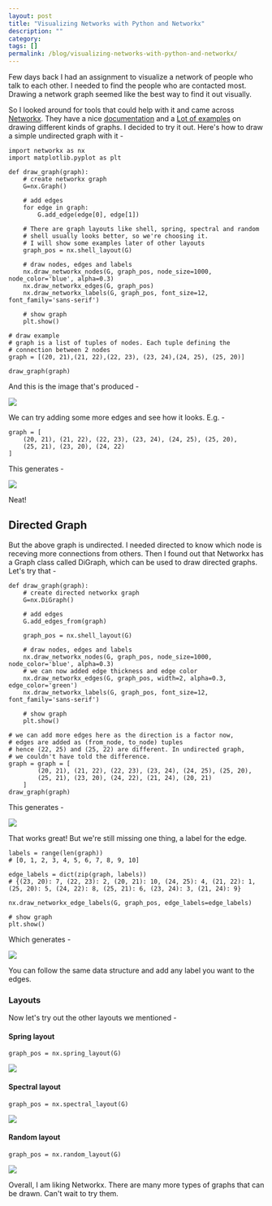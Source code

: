 ```yaml
---
layout: post
title: "Visualizing Networks with Python and Networkx"
description: ""
category:
tags: []
permalink: /blog/visualizing-networks-with-python-and-networkx/
---
```


Few days back I had an assignment to visualize a network of people who talk to each other. I needed to find the people who are contacted most. Drawing a network graph seemed like the best way to find it out visually.

So I looked around for tools that could help with it and came across [Networkx](https://networkx.github.io/). They have a nice [documentation](https://networkx.github.io/documentation/latest/overview.html) and a [Lot of examples](https://networkx.github.io/documentation/latest/examples/) on drawing different kinds of graphs. I decided to try it out. Here's how to draw a simple undirected graph with it -

    import networkx as nx
    import matplotlib.pyplot as plt

    def draw_graph(graph):
        # create networkx graph
        G=nx.Graph()

        # add edges
        for edge in graph:
            G.add_edge(edge[0], edge[1])

        # There are graph layouts like shell, spring, spectral and random
        # shell usually looks better, so we're choosing it.
        # I will show some examples later of other layouts
        graph_pos = nx.shell_layout(G)

        # draw nodes, edges and labels
        nx.draw_networkx_nodes(G, graph_pos, node_size=1000, node_color='blue', alpha=0.3)
        nx.draw_networkx_edges(G, graph_pos)
        nx.draw_networkx_labels(G, graph_pos, font_size=12, font_family='sans-serif')

        # show graph
        plt.show()

    # draw example
    # graph is a list of tuples of nodes. Each tuple defining the
    # connection between 2 nodes
    graph = [(20, 21),(21, 22),(22, 23), (23, 24),(24, 25), (25, 20)]

    draw_graph(graph)

And this is the image that's produced -

![](https://i.imgur.com/RBTArHs.png)

We can try adding some more edges and see how it looks. E.g. -

    graph = [
        (20, 21), (21, 22), (22, 23), (23, 24), (24, 25), (25, 20),
        (25, 21), (23, 20), (24, 22)
    ]

This generates -

![](https://i.imgur.com/Xqrlmlh.png)

Neat!

Directed Graph
---

But the above graph is undirected. I needed directed to know which node is receving more connections from others. Then I found out that Networkx has a Graph class called DiGraph, which can be used to draw directed graphs. Let's try that -

    def draw_graph(graph):
        # create directed networkx graph
        G=nx.DiGraph()

        # add edges
        G.add_edges_from(graph)

        graph_pos = nx.shell_layout(G)

        # draw nodes, edges and labels
        nx.draw_networkx_nodes(G, graph_pos, node_size=1000, node_color='blue', alpha=0.3)
        # we can now added edge thickness and edge color
        nx.draw_networkx_edges(G, graph_pos, width=2, alpha=0.3, edge_color='green')
        nx.draw_networkx_labels(G, graph_pos, font_size=12, font_family='sans-serif')

        # show graph
        plt.show()

    # we can add more edges here as the direction is a factor now,
    # edges are added as (from_node, to_node) tuples
    # hence (22, 25) and (25, 22) are different. In undirected graph,
    # we couldn't have told the difference.
    graph = graph = [
            (20, 21), (21, 22), (22, 23), (23, 24), (24, 25), (25, 20),
            (25, 21), (23, 20), (24, 22), (21, 24), (20, 21)
        ]
    draw_graph(graph)

This generates -

![](https://i.imgur.com/w74fl2J.png)

That works great! But we're still missing one thing, a label for the edge.

    labels = range(len(graph))
    # [0, 1, 2, 3, 4, 5, 6, 7, 8, 9, 10]

    edge_labels = dict(zip(graph, labels))
    # {(23, 20): 7, (22, 23): 2, (20, 21): 10, (24, 25): 4, (21, 22): 1, (25, 20): 5, (24, 22): 8, (25, 21): 6, (23, 24): 3, (21, 24): 9}

    nx.draw_networkx_edge_labels(G, graph_pos, edge_labels=edge_labels)

    # show graph
    plt.show()

Which generates -

![](https://i.imgur.com/k2KZvnz.png)

You can follow the same data structure and add any label you want to the edges.

### Layouts

Now let's try out the other layouts we mentioned -

#### Spring layout

    graph_pos = nx.spring_layout(G)

![](https://i.imgur.com/LqgtZWH.png)

#### Spectral layout

    graph_pos = nx.spectral_layout(G)

![](https://i.imgur.com/zr00Gad.png)

#### Random layout

    graph_pos = nx.random_layout(G)

![](https://i.imgur.com/CVdNbH7.png)

Overall, I am liking Networkx. There are many more types of graphs that can be drawn. Can't wait to try them.

